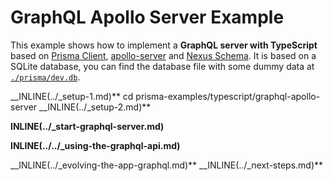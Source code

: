 # GraphQL Apollo Server Example

This example shows how to implement a **GraphQL server with TypeScript** based on [Prisma Client](https://github.com/prisma/prisma2/blob/master/docs/prisma-client-js/api.md), [apollo-server](https://www.apollographql.com/docs/apollo-server/) and [Nexus Schema](https://nxs.li/components/standalone/schema). It is based on a SQLite database, you can find the database file with some dummy data at [`./prisma/dev.db`](./prisma/dev.db).

__INLINE(../_setup-1.md)**
cd prisma-examples/typescript/graphql-apollo-server
__INLINE(../_setup-2.md)**

**INLINE(../_start-graphql-server.md)**

**INLINE(../../_using-the-graphql-api.md)**

__INLINE(../_evolving-the-app-graphql.md)**
__INLINE(../_next-steps.md)**
